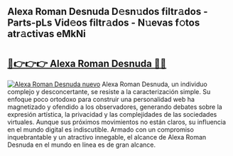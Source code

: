 ## Alexa Roman Desnuda D𝚎sn𝚞dos filtr𝚊dos - Parts-pLs Vid𝚎os filtr𝚊dos - N𝚞evas f𝚘tos atr𝚊ctivas eMkNi

# <h2><a href="http://mb81zvt.tromn.icu/?c=Alexa+Roman+Desnuda">🔗👉👉👉 Alexa Roman Desnuda 🔗🔗</a></h2>

[![Alexa Roman Desnuda nuevo](https://i.imgur.com/pEAQMta.gif)](http://mb81zvt.tromn.icu/?c=Alexa+Roman+Desnuda)
Alexa Roman Desnuda, un individuo complejo y desconcertante, se resiste a la caracterización simple. Su enfoque poco ortodoxo para construir una personalidad web ha magnetizado y ofendido a los observadores, generando debates sobre la expresión artística, la privacidad y las complejidades de las sociedades virtuales. Aunque sus próximos movimientos no están claros, su influencia en el mundo digital es indiscutible. Armado con un compromiso inquebrantable y un atractivo innegable, el alcance de Alexa Roman Desnuda en el mundo en línea es de gran alcance.

